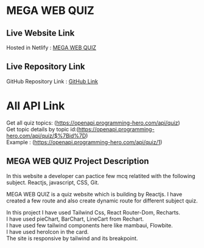 # MEGA WEB QUIZ

## Live Website Link
Hosted in Netlify : [ MEGA WEB QUIZ](https://heartfelt-gelato-b4f4a3.netlify.app/)

## Live Repository Link
GitHub Repository Link : [GitHub Link](https://github.com/programming-hero-web-course2/b6-quiz-crackerz-Miraz9907)

# All API Link
Get all quiz topics: (https://openapi.programming-hero.com/api/quiz) <br/>
Get topic details by topic id:(https://openapi.programming-hero.com/api/quiz/$%7Bid%7D)<br/>
Example : (https://openapi.programming-hero.com/api/quiz/1)<br/>

## MEGA WEB QUIZ Project Description
In this website a developer can pactice few mcq relatited with the following subject. Reactjs, javascript, CSS, Git. <br/>

MEGA WEB QUIZ is a quiz website which is building by Reactjs. I have created a few route and also create dynamic route for different subject quiz. <br/>

In this project I have used Tailwind Css, React Router-Dom, Recharts. <br/>
I have used pieChart, BarChart, LineCart from Rechart.<br/>
I have used few tailwind components here like mambaui, Flowbite.<br/>
I have used heroIcon in the card.<br/>
The site is responsive by tailwind and its breakpoint.<br/>
